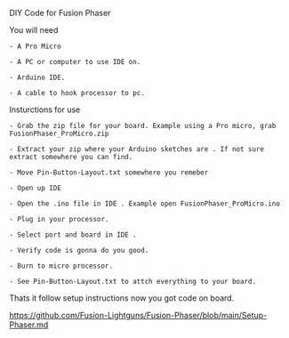 DIY Code for Fusion Phaser

You will need

    - A Pro Micro

    - A PC or computer to use IDE on.

    - Arduino IDE.

    - A cable to hook processor to pc.

Insturctions for use

    - Grab the zip file for your board. Example using a Pro micro, grab FusionPhaser_ProMicro.zip

    - Extract your zip where your Arduino sketches are . If not sure extract somewhere you can find.

    - Move Pin-Button-Layout.txt somewhere you remeber

    - Open up IDE

    - Open the .ino file in IDE . Example open FusionPhaser_ProMicro.ino

    - Plug in your processor.

    - Select port and board in IDE .

    - Verify code is gonna do you good.

    - Burn to micro processor.

    - See Pin-Button-Layout.txt to attch everything to your board.

Thats it follow setup instructions now you got code on board.

https://github.com/Fusion-Lightguns/Fusion-Phaser/blob/main/Setup-Phaser.md
